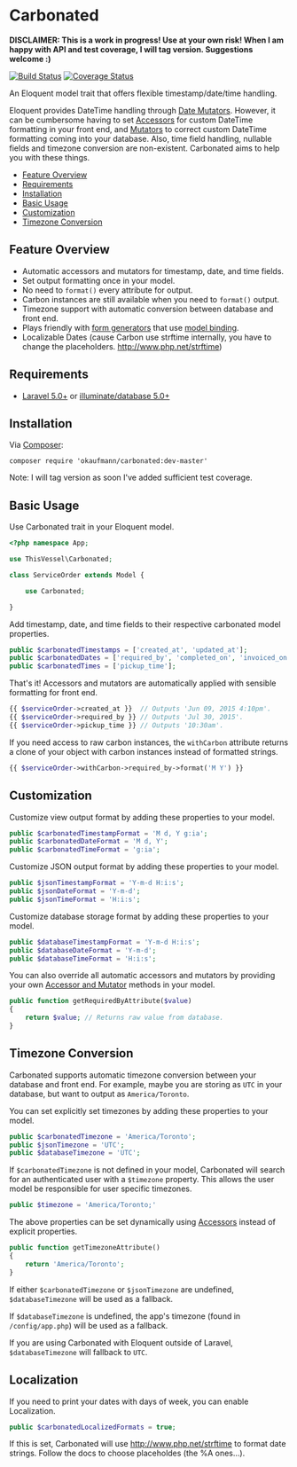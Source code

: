 # Carbonated

**DISCLAIMER: This is a work in progress! Use at your own risk! When I am happy with API and test coverage, I will tag version. Suggestions welcome :)**

[![Build Status](https://travis-ci.org/ThisVessel/Carbonated.svg)](https://travis-ci.org/ThisVessel/Carbonated)
[![Coverage Status](https://coveralls.io/repos/ThisVessel/Carbonated/badge.svg?branch=master&service=github)](https://coveralls.io/github/ThisVessel/Carbonated?branch=master)

An Eloquent model trait that offers flexible timestamp/date/time handling.

Eloquent provides DateTime handling through [Date Mutators](http://laravel.com/docs/5.1/eloquent-mutators#date-mutators).  However, it can be cumbersome having to set [Accessors](http://laravel.com/docs/5.1/eloquent-mutators#accessors-and-mutators) for custom DateTime formatting in your front end, and [Mutators](http://laravel.com/docs/5.1/eloquent-mutators#accessors-and-mutators) to correct custom DateTime formatting coming into your database.  Also, time field handling, nullable fields and timezone conversion are non-existent.  Carbonated aims to help you with these things.

- [Feature Overview](#feature-overview)
- [Requirements](#requirements)
- [Installation](#installation)
- [Basic Usage](#basic-usage)
- [Customization](#customization)
- [Timezone Conversion](#timezone-conversion)

## Feature Overview

- Automatic accessors and mutators for timestamp, date, and time fields.
- Set output formatting once in your model.
- No need to `format()` every attribute for output.
- Carbon instances are still available when you need to `format()` output.
- Timezone support with automatic conversion between database and front end.
- Plays friendly with [form generators](https://github.com/adamwathan/form) that use [model binding](https://github.com/adamwathan/form#model-binding).
- Localizable Dates (cause Carbon use strftime internally, you have to change the placeholders. http://www.php.net/strftime)

## Requirements

- [Laravel 5.0+](http://laravel.com) or [illuminate/database 5.0+](https://github.com/illuminate/database/tree/master)

## Installation

Via [Composer](https://getcomposer.org):
```
composer require 'okaufmann/carbonated:dev-master'
```
Note: I will tag version as soon I've added sufficient test coverage.

## Basic Usage

Use Carbonated trait in your Eloquent model.
```php
<?php namespace App;

use ThisVessel\Carbonated;

class ServiceOrder extends Model {

    use Carbonated;

}
```

Add timestamp, date, and time fields to their respective carbonated model properties.
```php
public $carbonatedTimestamps = ['created_at', 'updated_at'];
public $carbonatedDates = ['required_by', 'completed_on', 'invoiced_on'];
public $carbonatedTimes = ['pickup_time'];
```

That's it!  Accessors and mutators are automatically applied with sensible formatting for front end.
```php
{{ $serviceOrder->created_at }}  // Outputs 'Jun 09, 2015 4:10pm'.
{{ $serviceOrder->required_by }} // Outputs 'Jul 30, 2015'.
{{ $serviceOrder->pickup_time }} // Outputs '10:30am'.
```

If you need access to raw carbon instances, the `withCarbon` attribute returns a clone of your object with carbon instances instead of formatted strings.
```php
{{ $serviceOrder->withCarbon->required_by->format('M Y') }}
```

## Customization

Customize view output format by adding these properties to your model.
```php
public $carbonatedTimestampFormat = 'M d, Y g:ia';
public $carbonatedDateFormat = 'M d, Y';
public $carbonatedTimeFormat = 'g:ia';
```

Customize JSON output format by adding these properties to your model.
```php
public $jsonTimestampFormat = 'Y-m-d H:i:s';
public $jsonDateFormat = 'Y-m-d';
public $jsonTimeFormat = 'H:i:s';
```

Customize database storage format by adding these properties to your model.
```php
public $databaseTimestampFormat = 'Y-m-d H:i:s';
public $databaseDateFormat = 'Y-m-d';
public $databaseTimeFormat = 'H:i:s';
```

You can also override all automatic accessors and mutators by providing your own [Accessor and Mutator](http://laravel.com/docs/5.1/eloquent-mutators#accessors-and-mutators) methods in your model.
```php
public function getRequiredByAttribute($value)
{
    return $value; // Returns raw value from database.
}
```

## Timezone Conversion

Carbonated supports automatic timezone conversion between your database and front end.  For example, maybe you are storing as `UTC` in your database, but want to output as `America/Toronto`.

You can set explicitly set timezones by adding these properties to your model.
```php
public $carbonatedTimezone = 'America/Toronto';
public $jsonTimezone = 'UTC';
public $databaseTimezone = 'UTC';
```

If `$carbonatedTimezone` is not defined in your model, Carbonated will search for an authenticated user with a `$timezone` property.  This allows the user model be responsible for user specific timezones.
```php
public $timezone = 'America/Toronto;'
```

The above properties can be set dynamically using [Accessors](http://laravel.com/docs/5.1/eloquent-mutators#accessors-and-mutators) instead of explicit properties.
```php
public function getTimezoneAttribute()
{
    return 'America/Toronto';
}
```

If either `$carbonatedTimezone` or `$jsonTimezone` are undefined, `$databaseTimezone` will be used as a fallback.

If `$databaseTimezone` is undefined, the app's timezone (found in `/config/app.php`) will be used as a fallback.

If you are using Carbonated with Eloquent outside of Laravel, `$databaseTimezone` will fallback to `UTC`.

## Localization

If you need to print your dates with days of week, you can enable Localization. 

```php
public $carbonatedLocalizedFormats = true; 
```
If this is set, Carbonated will use http://www.php.net/strftime to format date strings. Follow the docs to choose placeholdes (the %A ones...).

